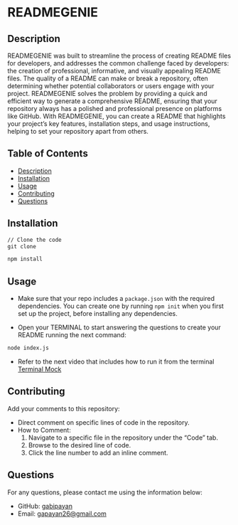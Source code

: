 # READMEGENIE

## Description

READMEGENIE was built to streamline the process of creating README files for developers, and addresses the common challenge faced by developers: the creation of professional, informative, and visually appealing README files. The quality of a README can make or break a repository, often determining whether potential collaborators or users engage with your project. READMEGENIE solves the problem by providing a quick and efficient way to generate a comprehensive README, ensuring that your repository always has a polished and professional presence on platforms like GitHub. With READMEGENIE, you can create a README that highlights your project’s key features, installation steps, and usage instructions, helping to set your repository apart from others.

## Table of Contents
- [Description](#description)
- [Installation](#installation)
- [Usage](#usage)
- [Contributing](#contributing)
- [Questions](#questions)


##  Installation 

```md
// Clone the code
git clone 
```
```bash
npm install
```

## Usage
* Make sure that your repo includes a `package.json` with the required dependencies. You can create one by running `npm init` when you first set up the project, before installing any dependencies.

* Open your TERMINAL to start answering the questions to create your README running the next command:

```bash
node index.js
```

* Refer to the next video that includes how to run it from the terminal [Terminal Mock](https://www.loom.com/share/da451faf1b504511ae0abc4e75457d86?sid=453213a9-7e63-4067-8e52-db51684bfcfd)


## Contributing
Add your comments to this repository:
* Direct comment on specific lines of code in the repository.
* How to Comment:
	1.	Navigate to a specific file in the repository under the “Code” tab.
	2.	Browse to the desired line of code.
	3.	Click the line number to add an inline comment.
  
## Questions
For any questions, please contact me using the information below:
- GitHub: [gabipayan](https://github.com/gabipayan)
- Email: [gapayan26@gmail.com](gapayan26@gmail.com)
